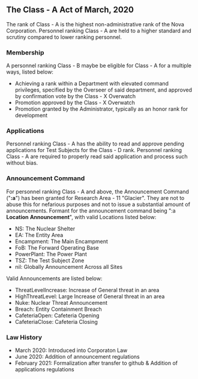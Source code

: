 ## The Class - A Act of March, 2020
The rank of Class - A is the highest non-administrative rank of the Nova Corporation. Personnel ranking Class - A are held to a higher standard and scrutiny compared to lower ranking personnel.

### Membership
A personnel ranking Class - B maybe be eligible for Class - A for a multiple ways, listed below:
- Achieving a rank within a Department with elevated command privileges, specified by the Overseer of said department, and approved by confirmation vote by the Class - X Overwatch
- Promotion approved by the Class - X Overwatch
- Promotion granted by the Administrator, typically as an honor rank for development

### Applications
Personnel ranking Class - A has the ability to read and approve pending applications for Test Subjects for the Class - D rank. Personnel ranking Class - A are required to properly read said application and process such without bias.

### Announcement Command
For personnel ranking Class - A and above, the Announcement Command ("**:a**") has been granted for Research Area - 11 "Glacier". They are not to abuse this for nefarious purposes and not to issue a substantial amount of announcements. Formant for the announcement command being ":a **Location** **Announcement**", with valid Locations listed below:
- NS: The Nuclear Shelter
- EA: The Entity Area
- Encampment: The Main Encampment
- FoB: The Forward Operating Base
- PowerPlant: The Power Plant
- TSZ: The Test Subject Zone
- nil: Globally Announcement Across all Sites 

Valid Announcements are listed below:
- ThreatLevelIncrease: Increase of General threat in an area
- HighThreatLevel: Large Increase of General threat in an area
- Nuke: Nuclear Threat Announcement
- Breach: Entity Containment Breach
- CafeteriaOpen: Cafeteria Opening
- CafeteriaClose: Cafeteria Closing

### Law History
- March 2020: Introduced into Corporaton Law
- June 2020: Addition of announcement regulations
- February 2021: Formalization after transfer to github & Addition of applications regulations
